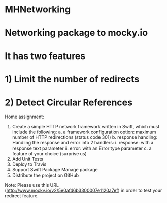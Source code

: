 # MHNetworking

# Networking package to mocky.io
# It has two features
# 1) Limit the number of redirects
# 2) Detect Circular References

Home assignment:
1. Create a simple HTTP network framework written in Swift,
which must include the following:
a. a framework configuration option: maximum number of
HTTP redirections (status code 301)
b. response handling: Handling the response and error into 2
handlers:
i. response: with a response text parameter
ii. error: with an Error type parameter
c. a feature of your choice (surprise us)
2. Add Unit Tests
3. Deploy to Travis
4. Support Swift Package Manage package
5. Distribute the project on GitHub

Note: Please use this URL
(http://www.mocky.io/v2/5e0af46b3300007e1120a7ef) in order to
test your redirect feature.
